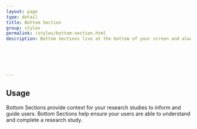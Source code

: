 ```yaml
---
layout: page
type: detail
title: Bottom Section
group: styles
permalink: /styles/bottom-section.html
description: Bottom Sections live at the bottom of your screen and always use a White/#FFFFFF background. They include the call to actions for your screens and are complemented by header text and illustrations. The content varies based on the type of bottom section.






---
```



## Usage


Bottom Sections provide context for your research studies to inform and guide users. Bottom Sections help ensure your users are able to understand and complete a research study.
